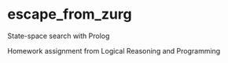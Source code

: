 # escape_from_zurg
State-space search with Prolog

Homework assignment from Logical Reasoning and Programming
